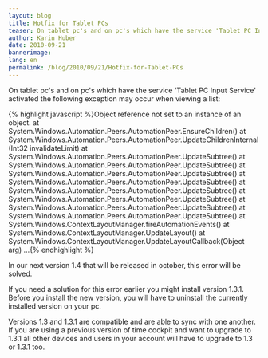 ```yaml
---
layout: blog
title: Hotfix for Tablet PCs
teaser: On tablet pc's and on pc's which have the service 'Tablet PC Input Service' activated the following exception may occur when viewing a list.
author: Karin Huber
date: 2010-09-21
bannerimage: 
lang: en
permalink: /blog/2010/09/21/Hotfix-for-Tablet-PCs
---
```


<p xmlns="http://www.w3.org/1999/xhtml">On tablet pc's and on pc's which have the service 'Tablet PC Input Service' activated the following exception may occur when viewing a list:</p><p xmlns="http://www.w3.org/1999/xhtml">
  <span class="InlineCode">
    {% highlight javascript %}Object reference not set to an instance of an object.&#xA;&#xA;   at System.Windows.Automation.Peers.AutomationPeer.EnsureChildren()&#xA;   at System.Windows.Automation.Peers.AutomationPeer.UpdateChildrenInternal(Int32 invalidateLimit)&#xA;   at System.Windows.Automation.Peers.AutomationPeer.UpdateSubtree()&#xA;   at System.Windows.Automation.Peers.AutomationPeer.UpdateSubtree()&#xA;   at System.Windows.Automation.Peers.AutomationPeer.UpdateSubtree()&#xA;   at System.Windows.Automation.Peers.AutomationPeer.UpdateSubtree()&#xA;   at System.Windows.Automation.Peers.AutomationPeer.UpdateSubtree()&#xA;   at System.Windows.Automation.Peers.AutomationPeer.UpdateSubtree()&#xA;   at System.Windows.Automation.Peers.AutomationPeer.UpdateSubtree()&#xA;   at System.Windows.Automation.Peers.AutomationPeer.UpdateSubtree()&#xA;   at System.Windows.ContextLayoutManager.fireAutomationEvents()&#xA;   at System.Windows.ContextLayoutManager.UpdateLayout()&#xA;   at System.Windows.ContextLayoutManager.UpdateLayoutCallback(Object arg)&#xA;   ...{% endhighlight %}
  </span>
</p><p xmlns="http://www.w3.org/1999/xhtml">In our next version 1.4 that will be released in october, this error will be solved.</p><p xmlns="http://www.w3.org/1999/xhtml">If you need a solution for this error earlier you might install version 1.3.1. Before you install the new version, you will have to uninstall the currently installed version on your pc.</p><p xmlns="http://www.w3.org/1999/xhtml">Versions 1.3 and 1.3.1 are compatible and are able to sync with one another. If you are using a previous version of time cockpit and want to upgrade to 1.3.1 all other devices and users in your account will have to upgrade to 1.3 or 1.3.1 too.</p>